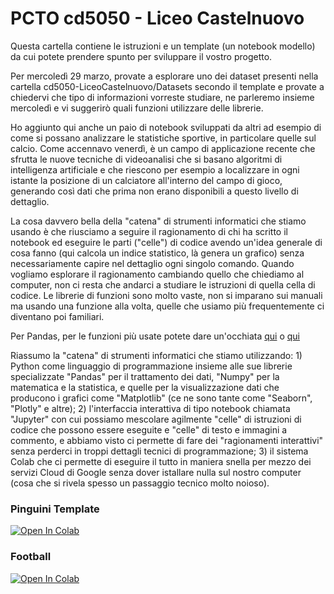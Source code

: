 # PCTO cd5050 - Liceo Castelnuovo

Questa cartella contiene le istruzioni e un template (un notebook modello) da cui potete prendere spunto per sviluppare il vostro progetto.

Per mercoledì 29 marzo, provate a esplorare uno dei dataset presenti nella cartella cd5050-LiceoCastelnuovo/Datasets secondo il template e provate a chiedervi che tipo di informazioni vorreste studiare, ne parleremo insieme mercoledì e vi suggerirò quali funzioni utilizzare delle librerie.

Ho aggiunto qui anche un paio di notebook sviluppati da altri ad esempio di come si possano analizzare le statistiche sportive, in particolare quelle sul calcio. Come accennavo venerdì, è un campo di applicazione recente che sfrutta le nuove tecniche di videoanalisi che si basano algoritmi di intelligenza artificiale e che riescono per esempio a localizzare in ogni istante la posizione di un calciatore all'interno del campo di gioco, generando così dati che prima non erano disponibili a questo livello di dettaglio. 

La cosa davvero bella della "catena" di strumenti informatici che stiamo usando è che riusciamo a seguire il ragionamento di chi ha scritto il notebook ed eseguire le parti ("celle") di codice avendo un'idea generale di cosa fanno (qui calcola un indice statistico, là genera un grafico) senza necessariamente capire nel dettaglio ogni singolo comando. Quando vogliamo esplorare il ragionamento cambiando quello che chiediamo al computer, non ci resta che andarci a studiare le istruzioni di quella cella di codice. Le librerie di funzioni sono molto vaste, non si imparano sui manuali ma usando una funzione alla volta, quelle che usiamo più frequentemente ci diventano poi familiari. 

Per Pandas, per le funzioni più usate potete dare un'occhiata [qui](https://medium.com/analytics-vidhya/top-20-pandas-functions-which-are-commonly-used-for-exploratory-data-analysis-3cb817a60f46) o [qui](https://medium.com/techtofreedom/10-pandas-functions-that-help-you-understand-a-dataset-completely-b7de7e7e14ab)

Riassumo la "catena" di strumenti informatici che stiamo utilizzando: 1) Python come linguaggio di programmazione insieme alle sue librerie specializzate "Pandas" per il trattamento dei dati, "Numpy" per la matematica e la statistica, e quelle per la visualizzazione dati che producono i grafici come "Matplotlib" (ce ne sono tante come "Seaborn", "Plotly" e altre); 2) l'interfaccia interattiva di tipo notebook chiamata "Jupyter" con cui possiamo mescolare agilmente "celle" di istruzioni di codice che possono essere eseguite e "celle" di testo e immagini a commento, e abbiamo visto ci permette di fare dei "ragionamenti interattivi" senza perderci in troppi dettagli tecnici di programmazione; 3) il sistema Colab che ci permette di eseguire il tutto in maniera snella per mezzo dei servizi Cloud di Google senza dover istallare nulla sul nostro computer (cosa che si rivela spesso un passaggio tecnico molto noioso).

### Pinguini Template
[![Open In Colab](https://colab.research.google.com/assets/colab-badge.svg)](https://githubtocolab.com/aprodi/cd5050-LiceoCastelnuovo/blob/main/Progetto/pinguini_template.ipynb)

### Football
[![Open In Colab](https://colab.research.google.com/assets/colab-badge.svg)](https://githubtocolab.com/aprodi/cd5050-LiceoCastelnuovo/blob/main/Progetto/football_visual.ipynb)
